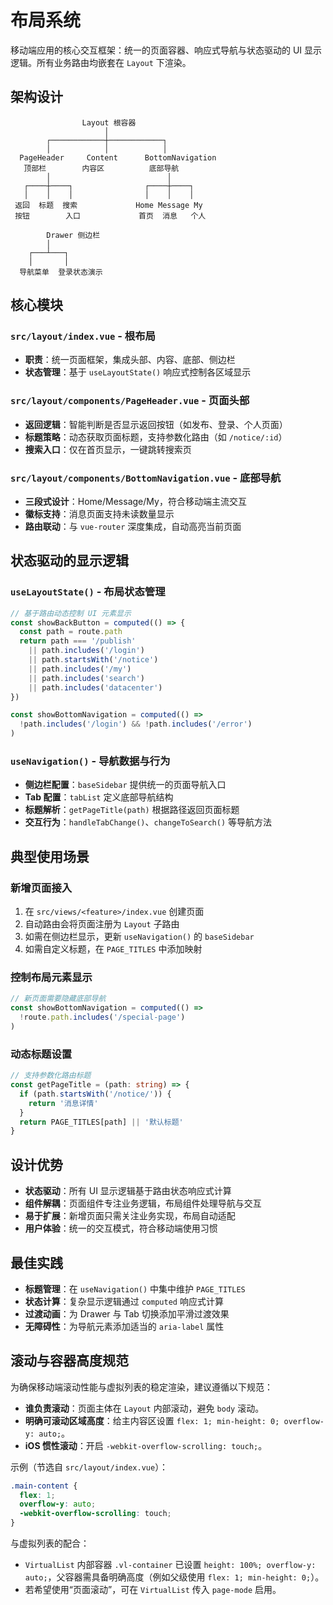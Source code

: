 # 布局系统

移动端应用的核心交互框架：统一的页面容器、响应式导航与状态驱动的 UI 显示逻辑。所有业务路由均嵌套在 `Layout` 下渲染。

## 架构设计

```
                Layout 根容器
                     │
        ┌────────────┼────────────┐
        │            │            │
  PageHeader     Content      BottomNavigation
   顶部栏        内容区          底部导航
        │                          │
   ┌────┼────┐                ┌────┼────┐
   │    │    │                │    │    │
 返回  标题  搜索             Home Message My
 按钮        入口             首页  消息   个人
                              
        Drawer 侧边栏
        │
    ┌───┴───┐
    │       │
  导航菜单  登录状态演示
```

## 核心模块

### `src/layout/index.vue` - 根布局
- **职责**：统一页面框架，集成头部、内容、底部、侧边栏
- **状态管理**：基于 `useLayoutState()` 响应式控制各区域显示

### `src/layout/components/PageHeader.vue` - 页面头部
- **返回逻辑**：智能判断是否显示返回按钮（如发布、登录、个人页面）
- **标题策略**：动态获取页面标题，支持参数化路由（如 `/notice/:id`）
- **搜索入口**：仅在首页显示，一键跳转搜索页

### `src/layout/components/BottomNavigation.vue` - 底部导航
- **三段式设计**：Home/Message/My，符合移动端主流交互
- **徽标支持**：消息页面支持未读数量显示
- **路由联动**：与 `vue-router` 深度集成，自动高亮当前页面

## 状态驱动的显示逻辑

### `useLayoutState()` - 布局状态管理
```ts
// 基于路由动态控制 UI 元素显示
const showBackButton = computed(() => {
  const path = route.path
  return path === '/publish'
    || path.includes('/login')
    || path.startsWith('/notice')
    || path.includes('/my')
    || path.includes('search')
    || path.includes('datacenter')
})

const showBottomNavigation = computed(() => 
  !path.includes('/login') && !path.includes('/error')
)
```

### `useNavigation()` - 导航数据与行为
- **侧边栏配置**：`baseSidebar` 提供统一的页面导航入口
- **Tab 配置**：`tabList` 定义底部导航结构
- **标题解析**：`getPageTitle(path)` 根据路径返回页面标题
- **交互行为**：`handleTabChange()`、`changeToSearch()` 等导航方法

## 典型使用场景

### 新增页面接入
1. 在 `src/views/<feature>/index.vue` 创建页面
2. 自动路由会将页面注册为 `Layout` 子路由
3. 如需在侧边栏显示，更新 `useNavigation()` 的 `baseSidebar`
4. 如需自定义标题，在 `PAGE_TITLES` 中添加映射

### 控制布局元素显示
```ts
// 新页面需要隐藏底部导航
const showBottomNavigation = computed(() => 
  !route.path.includes('/special-page')
)
```

### 动态标题设置
```ts
// 支持参数化路由标题
const getPageTitle = (path: string) => {
  if (path.startsWith('/notice/')) {
    return '消息详情'
  }
  return PAGE_TITLES[path] || '默认标题'
}
```

## 设计优势

- **状态驱动**：所有 UI 显示逻辑基于路由状态响应式计算
- **组件解耦**：页面组件专注业务逻辑，布局组件处理导航与交互
- **易于扩展**：新增页面只需关注业务实现，布局自动适配
- **用户体验**：统一的交互模式，符合移动端使用习惯

## 最佳实践

- **标题管理**：在 `useNavigation()` 中集中维护 `PAGE_TITLES`
- **状态计算**：复杂显示逻辑通过 `computed` 响应式计算
- **过渡动画**：为 Drawer 与 Tab 切换添加平滑过渡效果
- **无障碍性**：为导航元素添加适当的 `aria-label` 属性

## 滚动与容器高度规范

为确保移动端滚动性能与虚拟列表的稳定渲染，建议遵循以下规范：

- **谁负责滚动**：页面主体在 `Layout` 内部滚动，避免 `body` 滚动。
- **明确可滚动区域高度**：给主内容区设置 `flex: 1; min-height: 0; overflow-y: auto;`。
- **iOS 惯性滚动**：开启 `-webkit-overflow-scrolling: touch;`。

示例（节选自 `src/layout/index.vue`）：

```scss
.main-content {
  flex: 1;
  overflow-y: auto;
  -webkit-overflow-scrolling: touch;
}
```

与虚拟列表的配合：

- `VirtualList` 内部容器 `.vl-container` 已设置 `height: 100%; overflow-y: auto;`，父容器需具备明确高度（例如父级使用 `flex: 1; min-height: 0;`）。
- 若希望使用“页面滚动”，可在 `VirtualList` 传入 `page-mode` 启用。
